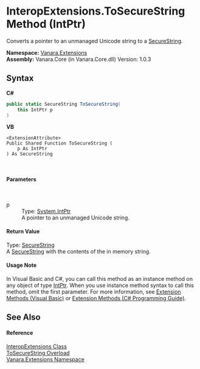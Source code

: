 # InteropExtensions.ToSecureString Method (IntPtr)
 

Converts a pointer to an unmanaged Unicode string to a <a href="http://msdn2.microsoft.com/en-us/library/7kt014s1" target="_blank">SecureString</a>.

**Namespace:**&nbsp;<a href="9abe54ff-18ce-e333-beed-30e855655381">Vanara.Extensions</a><br />**Assembly:**&nbsp;Vanara.Core (in Vanara.Core.dll) Version: 1.0.3

## Syntax

**C#**<br />
``` C#
public static SecureString ToSecureString(
	this IntPtr p
)
```

**VB**<br />
``` VB
<ExtensionAttribute>
Public Shared Function ToSecureString ( 
	p As IntPtr
) As SecureString
```

<br />

#### Parameters
&nbsp;<dl><dt>p</dt><dd>Type: <a href="http://msdn2.microsoft.com/en-us/library/5he14kz8" target="_blank">System.IntPtr</a><br />A pointer to an unmanaged Unicode string.</dd></dl>

#### Return Value
Type: <a href="http://msdn2.microsoft.com/en-us/library/7kt014s1" target="_blank">SecureString</a><br />A <a href="http://msdn2.microsoft.com/en-us/library/7kt014s1" target="_blank">SecureString</a> with the contents of the in memory string.

#### Usage Note
In Visual Basic and C#, you can call this method as an instance method on any object of type <a href="http://msdn2.microsoft.com/en-us/library/5he14kz8" target="_blank">IntPtr</a>. When you use instance method syntax to call this method, omit the first parameter. For more information, see <a href="http://msdn.microsoft.com/en-us/library/bb384936.aspx">Extension Methods (Visual Basic)</a> or <a href="http://msdn.microsoft.com/en-us/library/bb383977.aspx">Extension Methods (C# Programming Guide)</a>.

## See Also


#### Reference
<a href="fa16fdf1-0da9-374d-b48d-5517895097b7">InteropExtensions Class</a><br /><a href="62cc5b33-a56f-d3de-8df0-a739ecb1971e">ToSecureString Overload</a><br /><a href="9abe54ff-18ce-e333-beed-30e855655381">Vanara.Extensions Namespace</a><br />